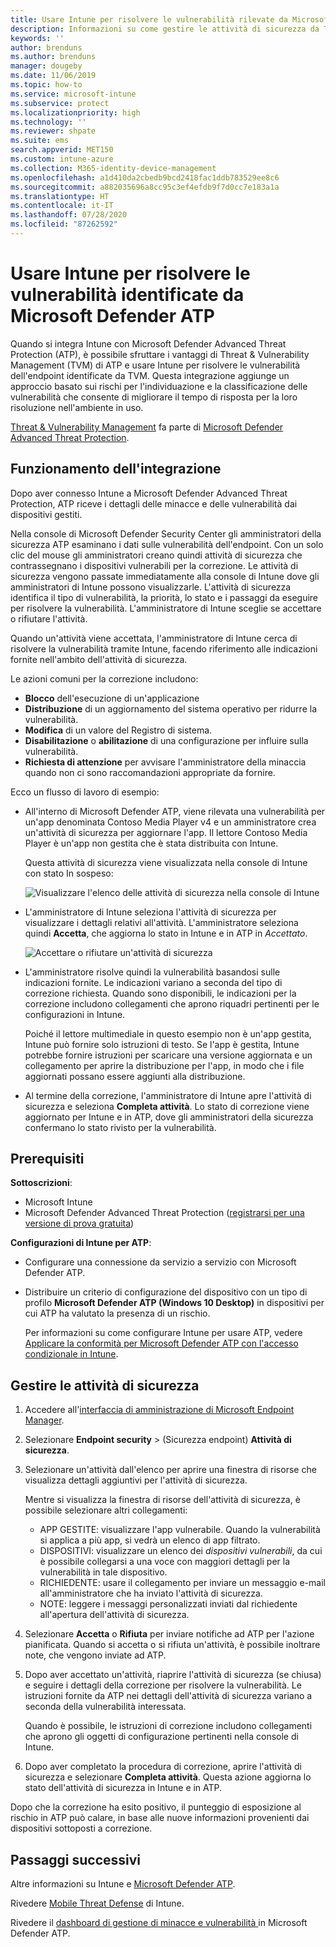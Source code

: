 ```yaml
---
title: Usare Intune per risolvere le vulnerabilità rilevate da Microsoft Defender ATP - Azure | Microsoft Docs
description: Informazioni su come gestire le attività di sicurezza da Threat & Vulnerability Management, un componente di Microsoft Defender Advanced Threat Protection (ATP) disponibile dalla console di Intune.
keywords: ''
author: brenduns
ms.author: brenduns
manager: dougeby
ms.date: 11/06/2019
ms.topic: how-to
ms.service: microsoft-intune
ms.subservice: protect
ms.localizationpriority: high
ms.technology: ''
ms.reviewer: shpate
ms.suite: ems
search.appverid: MET150
ms.custom: intune-azure
ms.collection: M365-identity-device-management
ms.openlocfilehash: a1d410da2cbedb9bcd2418fac1ddb783529ee8c6
ms.sourcegitcommit: a882035696a8cc95c3ef4efdb9f7d0cc7e183a1a
ms.translationtype: HT
ms.contentlocale: it-IT
ms.lasthandoff: 07/28/2020
ms.locfileid: "87262592"
---
```

# <a name="use-intune-to-remediate-vulnerabilities-identified-by-microsoft-defender-atp"></a>Usare Intune per risolvere le vulnerabilità identificate da Microsoft Defender ATP

Quando si integra Intune con Microsoft Defender Advanced Threat Protection (ATP), è possibile sfruttare i vantaggi di Threat & Vulnerability Management (TVM) di ATP e usare Intune per risolvere le vulnerabilità dell'endpoint identificate da TVM. Questa integrazione aggiunge un approccio basato sui rischi per l'individuazione e la classificazione delle vulnerabilità che consente di migliorare il tempo di risposta per la loro risoluzione nell'ambiente in uso.

[Threat & Vulnerability Management](https://docs.microsoft.com/windows/security/threat-protection/windows-defender-atp/next-gen-threat-and-vuln-mgt) fa parte di [Microsoft Defender Advanced Threat Protection](https://docs.microsoft.com/windows/security/threat-protection/windows-defender-atp/windows-defender-advanced-threat-protection).

## <a name="how-integration-works"></a>Funzionamento dell'integrazione

Dopo aver connesso Intune a Microsoft Defender Advanced Threat Protection, ATP riceve i dettagli delle minacce e delle vulnerabilità dai dispositivi gestiti.

Nella console di Microsoft Defender Security Center gli amministratori della sicurezza ATP esaminano i dati sulle vulnerabilità dell'endpoint. Con un solo clic del mouse gli amministratori creano quindi attività di sicurezza che contrassegnano i dispositivi vulnerabili per la correzione. Le attività di sicurezza vengono passate immediatamente alla console di Intune dove gli amministratori di Intune possono visualizzarle. L'attività di sicurezza identifica il tipo di vulnerabilità, la priorità, lo stato e i passaggi da eseguire per risolvere la vulnerabilità. L'amministratore di Intune sceglie se accettare o rifiutare l'attività.

Quando un'attività viene accettata, l'amministratore di Intune cerca di risolvere la vulnerabilità tramite Intune, facendo riferimento alle indicazioni fornite nell'ambito dell'attività di sicurezza.

Le azioni comuni per la correzione includono:

- **Blocco** dell'esecuzione di un'applicazione
- **Distribuzione** di un aggiornamento del sistema operativo per ridurre la vulnerabilità.
- **Modifica** di un valore del Registro di sistema.
- **Disabilitazione** o **abilitazione** di una configurazione per influire sulla vulnerabilità.
- **Richiesta di attenzione** per avvisare l'amministratore della minaccia quando non ci sono raccomandazioni appropriate da fornire.

Ecco un flusso di lavoro di esempio:

- All'interno di Microsoft Defender ATP, viene rilevata una vulnerabilità per un'app denominata Contoso Media Player v4 e un amministratore crea un'attività di sicurezza per aggiornare l'app. Il lettore Contoso Media Player è un'app non gestita che è stata distribuita con Intune.

  Questa attività di sicurezza viene visualizzata nella console di Intune con stato In sospeso:

  ![Visualizzare l'elenco delle attività di sicurezza nella console di Intune](./media/atp-manage-vulnerabilities/temp-security-tasks.png)

- L'amministratore di Intune seleziona l'attività di sicurezza per visualizzare i dettagli relativi all'attività.  L'amministratore seleziona quindi **Accetta**, che aggiorna lo stato in Intune e in ATP in *Accettato*.

  ![Accettare o rifiutare un'attività di sicurezza](./media/atp-manage-vulnerabilities/temp-accept-task.png)

- L'amministratore risolve quindi la vulnerabilità basandosi sulle indicazioni fornite. Le indicazioni variano a seconda del tipo di correzione richiesta. Quando sono disponibili, le indicazioni per la correzione includono collegamenti che aprono riquadri pertinenti per le configurazioni in Intune.

  Poiché il lettore multimediale in questo esempio non è un'app gestita, Intune può fornire solo istruzioni di testo. Se l'app è gestita, Intune potrebbe fornire istruzioni per scaricare una versione aggiornata e un collegamento per aprire la distribuzione per l'app, in modo che i file aggiornati possano essere aggiunti alla distribuzione.

- Al termine della correzione, l'amministratore di Intune apre l'attività di sicurezza e seleziona **Completa attività**.  Lo stato di correzione viene aggiornato per Intune e in ATP, dove gli amministratori della sicurezza confermano lo stato rivisto per la vulnerabilità.

## <a name="prerequisites"></a>Prerequisiti  

**Sottoscrizioni**:

- Microsoft Intune  
- Microsoft Defender Advanced Threat Protection ([registrarsi per una versione di prova gratuita](https://www.microsoft.com/WindowsForBusiness/windows-atp?ocid=docs-wdatp-main-abovefoldlink))

**Configurazioni di Intune per ATP**:

- Configurare una connessione da servizio a servizio con Microsoft Defender ATP.
- Distribuire un criterio di configurazione del dispositivo con un tipo di profilo **Microsoft Defender ATP (Windows 10 Desktop)** in dispositivi per cui ATP ha valutato la presenza di un rischio.

  Per informazioni su come configurare Intune per usare ATP, vedere [Applicare la conformità per Microsoft Defender ATP con l'accesso condizionale in Intune](advanced-threat-protection-configure.md#enable-microsoft-defender-atp-in-intune).

## <a name="work-with-security-tasks"></a>Gestire le attività di sicurezza

1. Accedere all'[interfaccia di amministrazione di Microsoft Endpoint Manager](https://go.microsoft.com/fwlink/?linkid=2109431).

2. Selezionare **Endpoint security** >  (Sicurezza endpoint) **Attività di sicurezza**.

3. Selezionare un'attività dall'elenco per aprire una finestra di risorse che visualizza dettagli aggiuntivi per l'attività di sicurezza.

   Mentre si visualizza la finestra di risorse dell'attività di sicurezza, è possibile selezionare altri collegamenti:

   - APP GESTITE: visualizzare l'app vulnerabile. Quando la vulnerabilità si applica a più app, si vedrà un elenco di app filtrato.
   - DISPOSITIVI: visualizzare un elenco dei *dispositivi vulnerabili*, da cui è possibile collegarsi a una voce con maggiori dettagli per la vulnerabilità in tale dispositivo.
   - RICHIEDENTE: usare il collegamento per inviare un messaggio e-mail all'amministratore che ha inviato l'attività di sicurezza.
   - NOTE: leggere i messaggi personalizzati inviati dal richiedente all'apertura dell'attività di sicurezza.

4. Selezionare **Accetta** o **Rifiuta** per inviare notifiche ad ATP per l'azione pianificata. Quando si accetta o si rifiuta un'attività, è possibile inoltrare note, che vengono inviate ad ATP.

5. Dopo aver accettato un'attività, riaprire l'attività di sicurezza (se chiusa) e seguire i dettagli della correzione per risolvere la vulnerabilità. Le istruzioni fornite da ATP nei dettagli dell'attività di sicurezza variano a seconda della vulnerabilità interessata.

   Quando è possibile, le istruzioni di correzione includono collegamenti che aprono gli oggetti di configurazione pertinenti nella console di Intune.

6. Dopo aver completato la procedura di correzione, aprire l'attività di sicurezza e selezionare **Completa attività**.  Questa azione aggiorna lo stato dell'attività di sicurezza in Intune e in ATP.

Dopo che la correzione ha esito positivo, il punteggio di esposizione al rischio in ATP può calare, in base alle nuove informazioni provenienti dai dispositivi sottoposti a correzione.

## <a name="next-steps"></a>Passaggi successivi

Altre informazioni su Intune e [Microsoft Defender ATP](advanced-threat-protection.md).

Rivedere [Mobile Threat Defense](mobile-threat-defense.md) di Intune.

Rivedere il [dashboard di gestione di minacce e vulnerabilità ](https://docs.microsoft.com/windows/security/threat-protection/windows-defender-atp/tvm-dashboard-insights) in Microsoft Defender ATP.
